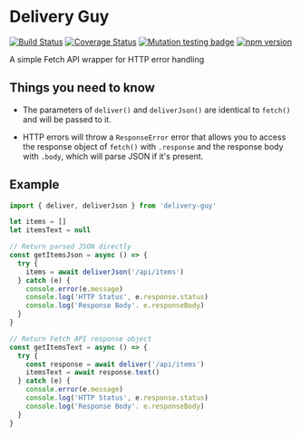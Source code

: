 # Delivery Guy

[![Build Status](https://travis-ci.org/WebCodr/delivery-guy.svg?branch=master)](https://travis-ci.org/WebCodr/delivery-guy)
[![Coverage Status](https://coveralls.io/repos/github/WebCodr/delivery-guy/badge.svg?branch=master)](https://coveralls.io/github/WebCodr/delivery-guy?branch=master)
[![Mutation testing badge](https://badge.stryker-mutator.io/github.com/WebCodr/delivery-guy/master)](https://stryker-mutator.github.io)
[![npm version](https://badge.fury.io/js/delivery-guy.svg)](https://github.com/WebCodr/delivery-guy)

A simple Fetch API wrapper for HTTP error handling

## Things you need to know

- The parameters of `deliver()` and `deliverJson()` are identical to `fetch()` and will be passed to it.

- HTTP errors will throw a `ResponseError` error that allows you to access the response object of `fetch()` with `.response` and the response body with `.body`, which will parse JSON if it's present.

## Example

~~~ javascript
import { deliver, deliverJson } from 'delivery-guy'

let items = []
let itemsText = null

// Return parsed JSON directly
const getItemsJson = async () => {
  try {
    items = await deliverJson('/api/items')
  } catch (e) {
    console.error(e.message)
    console.log('HTTP Status', e.response.status)
    console.log('Response Body'. e.responseBody)
  }
}

// Return Fetch API response object
const getItemsText = async () => {
  try {
    const response = await deliver('/api/items')
    itemsText = await response.text()
  } catch (e) {
    console.error(e.message)
    console.log('HTTP Status', e.response.status)
    console.log('Response Body'. e.responseBody)
  }
}
~~~
